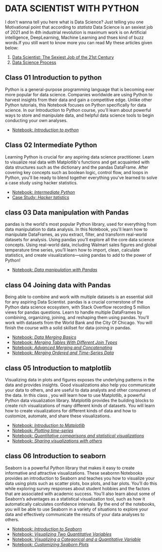 # DATA SCIENTIST WITH PYTHON
I don't wanna tell you here what is Data Science? Just telling you one Motivational point that according to <em>statista</em> Data Science is an sexiest job of 2021 and In 4th industrial revolution is maximum work is on Artificial intelligence, DeepLearning, Machine Learning and thses kind of buzz words.If you still want to know more you can read My these articles given below:
 <ol>
 <li><a href= "https://qasim1020.medium.com/data-scientist-the-sexiest-job-of-the-21st-century-9b81b680d54a">Data Scientist: The Sexiest Job of the 21st Century</a></li>
 <li><a href= "https://qasim1020.medium.com/data-science-process-386cca0e70e">Data Science Process</a></li>  
 </ol>
 
## Class 01 Introduction to python
Python is a general-purpose programming language that is becoming ever more popular for data science. Companies worldwide are using Python to harvest insights from their data and gain a competitive edge. Unlike other Python tutorials, this Notebook focuses on Python specifically for data science. In our Introduction to Python course, you’ll learn about powerful ways to store and manipulate data, and helpful data science tools to begin conducting your own analyses.
- <a href= "https://github.com/aiwithqasim/datascientist-python/blob/main/class%2001%20Introduction%20to%20Python/class01%20Introduction%20to%20DS%20with%20Python.ipynb">Notebook: <em>Introduction to python</em></a>

## Class 02 Intermediate Python
Learning Python is crucial for any aspiring data science practitioner. Learn to visualize real data with Matplotlib's functions and get acquainted with data structures such as the dictionary and the pandas DataFrame. After covering key concepts such as boolean logic, control flow, and loops in Python, you'll be ready to blend together everything you've learned to solve a case study using hacker statistics.
- <a href= "https://github.com/aiwithqasim/datascientist-python/blob/main/class%2002%20Intermediate%20Python/class%2002%20Intermediate%20Python.ipynb">Notebook: <em>Intermediate Python</em></a>
- <a href= "https://github.com/aiwithqasim/datascientist-python/blob/main/class%2002%20Intermediate%20Python/Case%20Study%20(Hacker%20Statistics).ipynb">Case Study: <em>Hacker tatistics</em></a>

## class 03 Data manipulation with Pandas
pandas is the world's most popular Python library, used for everything from data manipulation to data analysis. In this Notebook, you'll learn how to manipulate DataFrames, as you extract, filter, and transform real-world datasets for analysis. Using pandas you’ll explore all the core data science concepts. Using real-world data, including Walmart sales figures and global temperature time series, you’ll learn how to import, clean, calculate statistics, and create visualizations—using pandas to add to the power of Python!
- <a href= "https://github.com/aiwithqasim/datascientist-python/blob/main/class%2003%20Data%20manipulation%20with%20Pandas/class%2003%20Data%20Manipulation%20with%20Pandas.ipynb">Notebook: <em>Data manipulation with Pandas</em></a>

## class 04 Joining data with Pandas
Being able to combine and work with multiple datasets is an essential skill for any aspiring Data Scientist. pandas is a crucial cornerstone of the Python data science ecosystem, with Stack Overflow recording 5 million views for pandas questions. Learn to handle multiple DataFrames by combining, organizing, joining, and reshaping them using pandas. You'll work with datasets from the World Bank and the City Of Chicago. You will finish the course with a solid skillset for data-joining in pandas.
- <a href= "https://github.com/aiwithqasim/datascientist-python/blob/main/class%2004%20Joining%20Data%20with%20Pandas/join_pandas_class1.ipynb">Notebook: <em>Data Merging Basics</em></a>
- <a href= "https://github.com/aiwithqasim/datascientist-python/blob/main/class%2004%20Joining%20Data%20with%20Pandas/join_pandas_class2.ipynb">Notebook: <em>Merging Tables With Different Join Types</em></a>
- <a href= "https://github.com/aiwithqasim/datascientist-python/blob/main/class%2004%20Joining%20Data%20with%20Pandas/join_pandas_class3.ipynb">Notebook: <em>Advanced Merging and Concatenating</em></a>
- <a href= "https://github.com/aiwithqasim/datascientist-python/blob/main/class%2004%20Joining%20Data%20with%20Pandas/join_pandas_class4.ipynb">Notebook: <em>Merging Ordered and Time-Series Data</em></a>

## class 05 Introduction to matplotlib
Visualizing data in plots and figures exposes the underlying patterns in the data and provides insights. Good visualizations also help you communicate your data to others, and are useful to data analysts and other consumers of the data. In this class , you will learn how to use Matplotlib, a powerful Python data visualization library. Matplotlib provides the building blocks to create rich visualizations of many different kinds of datasets. You will learn how to create visualizations for different kinds of data and how to customize, automate, and share these visualizations.
- <a href= "https://github.com/aiwithqasim/datascientist-python/blob/main/class%2005%20Introduction%20to%20data%20visualization%20with%20matplotlib/class1_intro%20matplotlib.ipynb">Notebook: <em>Introduction to Matplotlib</em></a>
- <a href= "https://github.com/aiwithqasim/datascientist-python/blob/main/class%2005%20Introduction%20to%20data%20visualization%20with%20matplotlib/class2_plotting%20time%20series.ipynb">Notebook: <em>Plotting time-series</em></a>
- <a href= "https://github.com/aiwithqasim/datascientist-python/blob/main/class%2005%20Introduction%20to%20data%20visualization%20with%20matplotlib/class3_quantitative%20comparisons.ipynb">Notebook: <em>Quantitative comparisons and statistical visualizations</em></a>
- <a href= "https://github.com/aiwithqasim/datascientist-python/blob/main/class%2005%20Introduction%20to%20data%20visualization%20with%20matplotlib/class4_prepare%20for%20share.ipynb">Notebook: <em>Sharing visualizations with others</em></a>

## class 06 Introduction to seaborn
Seaborn is a powerful Python library that makes it easy to create informative and attractive visualizations. These seabornn Notebooks provides an introduction to Seaborn and teaches you how to visualize your data using plots such as scatter plots, box plots, and bar plots. You’ll do this while exploring survey responses about student hobbies and the factors that are associated with academic success. You’ll also learn about some of Seaborn’s advantages as a statistical visualization tool, such as how it automatically calculates confidence intervals. By the end of the notebooks, you will be able to use Seaborn in a variety of situations to explore your data and effectively communicate the results of your data analyses to others.
- <a href= "https://github.com/aiwithqasim/datascientist-python/blob/main/class%2006%20Introduction%20to%20data%20visualization%20with%20seaborn/class1%20Introduction%20to%20seabron.ipynb">Notebook: <em>Introduction to Seaborn</em></a>
- <a href= "https://github.com/aiwithqasim/datascientist-python/blob/main/class%2006%20Introduction%20to%20data%20visualization%20with%20seaborn/class2%20Visualizing%20Two%20Quantitative%20Variables.ipynb">Notebook: <em>Visualizing Two Quantitative Variables</em></a>
- <a href= "https://github.com/aiwithqasim/datascientist-python/blob/main/class%2006%20Introduction%20to%20data%20visualization%20with%20seaborn/class3%20Visualizing%20a%20Categorical%20and%20a%20Quantitative%20Variable.ipynb">Notebook: <em>Visualizing a Categorical and a Quantitative Variable</em></a>
- <a href= "https://github.com/aiwithqasim/datascientist-python/blob/main/class%2006%20Introduction%20to%20data%20visualization%20with%20seaborn/class4%20Customizing%20Seaborn%20Plots.ipynb">Notebook: <em>Customizing Seaborn Plots</em></a>


<!--
- <a href= "">Notebook: <em></em></a>
-->